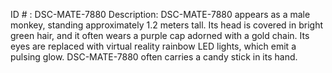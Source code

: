 ID # : DSC-MATE-7880
Description: DSC-MATE-7880 appears as a male monkey, standing approximately 1.2 meters tall. Its head is covered in bright green hair, and it often wears a purple cap adorned with a gold chain. Its eyes are replaced with virtual reality rainbow LED lights, which emit a pulsing glow. DSC-MATE-7880 often carries a candy stick in its hand.